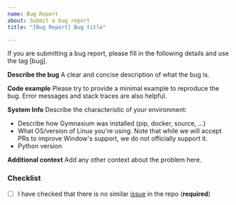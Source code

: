 ```yaml
---
name: Bug Report
about: Submit a bug report
title: "[Bug Report] Bug title"

---
```


If you are submitting a bug report, please fill in the following details and use the tag [bug].

**Describe the bug**
A clear and concise description of what the bug is.

**Code example**
Please try to provide a minimal example to reproduce the bug. Error messages and stack traces are also helpful.

**System Info**
Describe the characteristic of your environment:
 * Describe how Gymnasium was installed (pip, docker, source, ...)
 * What OS/version of Linux you're using. Note that while we will accept PRs to improve Window's support, we do not officially support it.
 * Python version

**Additional context**
Add any other context about the problem here.

### Checklist

- [ ] I have checked that there is no similar [issue](https://github.com/openai/gym/issues) in the repo (**required**)
